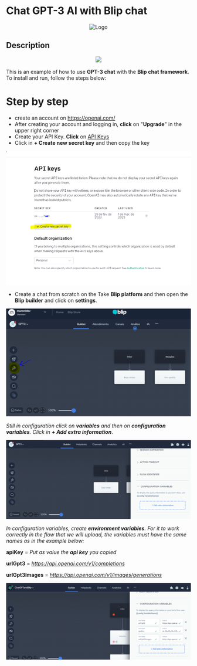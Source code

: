 # Chat GPT-3 AI with Blip chat
<div align="center">  
  
![Logo](https://1000logos.net/wp-content/uploads/2023/02/ChatGPT-Logo.png "Open AI")
  
</div>

## Description

<p align="center">
<img src="src/assets/finalGIFGPT.gif">
</p>

This is an example of how to use **GPT-3 chat** with the **Blip chat framework**.
To install and run, follow the steps below:

# Step by step
* create an account on https://openai.com/
* After creating your account and logging in, **click** on "**Upgrade**" in the upper right corner
* Create your API Key. **Click** on [API Keys](https://platform.openai.com/account/api-keys) 
* Click in **+ Create new secret key** and then copy the key

<p align="center">
<img src="src/assets/copyKey.PNG">
</p>

* Create a chat from scratch on the Take **Blip platform** and then open the **Blip builder** and click on **settings**.

<p align="center">
<img src="src/assets/config.PNG">
</p>

*Still in configuration click on **variables** and then on **configuration variables**. Click in **+ Add extra information***.

<p align="center">
<img src="src/assets/configextra.PNG">
</p>

*In configuration variables, create **environment variables**.*
*For it to work correctly in the flow that we will upload, the variables must have the same names as in the example below:*

**apiKey** = *Put as value the **api key** you copied*

**urlGpt3** = *https://api.openai.com/v1/completions*

**urlGpt3Images** = *https://api.openai.com/v1/images/generations*

<p align="center">
<img src="src/assets/enviroment.PNG">
</p>

